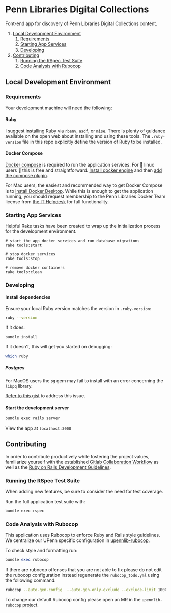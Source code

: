 # Penn Libraries Digital Collections

Font-end app for discovery of Penn Libraries Digital Collections content.

1. [Local Development Environment](#local-development-environment)
    1. [Requirements](#requirements)
    2. [Starting App Services](#starting-app-services)
    4. [Developing](#developing)
2. [Contributing](#contributing)
    1. [Running the RSpec Test Suite](#running-the-rspec-test-suite)
    2. [Code Analysis with Rubocop](#code-analysis-with-rubocop)

## Local Development Environment

### Requirements

Your development machine will need the following:

#### Ruby

I suggest installing Ruby via [`rbenv`](https://github.com/rbenv/rbenv), [`asdf`](https://asdf-vm.com/), or [`mise`](https://mise.jdx.dev/). There is
plenty of guidance available on the open web about installing and using these tools. The `.ruby-version` file in this repo explicitly define the version of Ruby to be installed.

#### Docker Compose

[Docker compose](https://docs.docker.com/compose/install/) is required to run the application services. For 🌈 linux
users 🌈 this is free and straightforward. [Install docker engine](https://docs.docker.com/engine/install/) and then
[add the compose plugin](https://docs.docker.com/compose/install/linux/#install-the-plugin-manually).

For Mac users, the easiest and recommended way to get Docker Compose is to
[install Docker Desktop](https://docs.docker.com/desktop/install/mac-install/). While this is enough to get the
application running, you should request membership to the Penn Libraries Docker Team license
from [the IT Helpdesk](https://ithelp.library.upenn.edu/support/home) for full functionality.

### Starting App Services

Helpful Rake tasks have been created to wrap up the initialization process for the development environment.

```
# start the app docker services and run database migrations
rake tools:start

# stop docker services
rake tools:stop

# remove docker containers
rake tools:clean
```

### Developing

#### Install dependencies

Ensure your local Ruby version matches the version in `.ruby-version`:
```bash
ruby --version
```
If it does:
```bash
bundle install
```
If it doesn't, this will get you started on debugging:
```bash
which ruby
```

##### Postgres
For MacOS users the `pg` gem may fail to install with an error concerning the `libpq` library.

[Refer to this gist](https://gist.github.com/tomholford/f38b85e2f06b3ddb9b4593e841c77c9e) to address this issue.

#### Start the development server

```bash
bundle exec rails server
```

View the app at `localhost:3000`

## Contributing

In order to contribute productively while fostering the project values, familiarize yourself with the established
[Gitlab Collaboration Workflow](https://upennlibrary.atlassian.net/wiki/spaces/DLD/pages/498073672/GitLab+Collaboration+Workflow)
as well as the [Ruby on Rails Development Guidelines](https://upennlibrary.atlassian.net/wiki/spaces/DLD/pages/495616001/Ruby-on-Rails+Development+Guidelines).

### Running the RSpec Test Suite

When adding new features, be sure to consider the need for test coverage.

Run the full application test suite with:

```bash
bundle exec rspec
```

### Code Analysis with Rubocop

This application uses Rubocop to enforce Ruby and Rails style guidelines. We centralize our UPenn specific configuration in
[upennlib-rubocop](https://gitlab.library.upenn.edu/dld/upennlib-rubocop).


To check style and formatting run:
```ruby
bundle exec rubocop
```

If there are rubocop offenses that you are not able to fix please do not edit the rubocop configuration instead regenerate the `rubocop_todo.yml` using the following command:

```bash
rubocop --auto-gen-config  --auto-gen-only-exclude --exclude-limit 10000
```

To change our default Rubocop config please open an MR in the `upennlib-rubocop` project.
